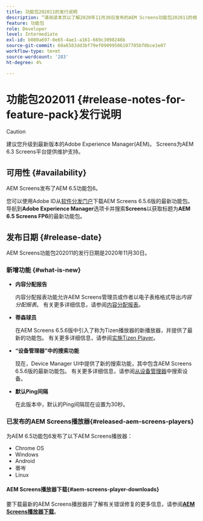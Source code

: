 ```yaml
---
title: 功能包202011的发行说明
description: “请阅读本页以了解2020年11月30日发布的AEM Screens功能包202011的相关信息。”
feature: 功能包
role: Developer
level: Intermediate
exl-id: b080a697-0e65-4ae1-a161-669c3098246b
source-git-commit: 60a6583dd3bf79ef09099506107705bf0bce1e07
workflow-type: tm+mt
source-wordcount: '283'
ht-degree: 4%

---
```


# 功能包202011 {#release-notes-for-feature-pack}发行说明

>[!CAUTION]
>建议您升级到最新版本的Adobe Experience Manager(AEM)。 Screens为AEM 6.3 Screens平台提供维护支持。

## 可用性 {#availability}

AEM Screens发布了AEM 6.5功能包6。

您可以使用Adobe ID从[软件分发门户](https://experience.adobe.com/#/downloads/content/software-distribution/en/aem.html)下载AEM Screens 6.5.6版的最新功能包。 导航到&#x200B;**Adobe Experience Manager**&#x200B;选项卡并搜索&#x200B;**Screens**&#x200B;以获取标题为&#x200B;**AEM 6.5 Screens FP6**&#x200B;的最新功能包。

## 发布日期 {#release-date}

AEM Screens功能包202011的发行日期是2020年11月30日。

### 新增功能 {#what-is-new}

* **内容分配报告**

   内容分配报表功能允许AEM Screens管理员或作者以电子表格格式导出&#x200B;*内容分配报表*。
有关更多详细信息，请参阅[内容分配报表](/help/user-guide/content-assignment-report.md)。


* **蒂森球员**

   在AEM Screens 6.5.6版中引入了称为Tizen播放器的新播放器，并提供了最新的功能包。
有关更多详细信息，请参阅[实施Tizen Player](/help/user-guide/tizen-player.md)。

* **“设备管理器”中的搜索功能**

   现在，Device Manager UI中提供了新的搜索功能，其中包含AEM Screens 6.5.6版的最新功能包。
有关更多详细信息，请参阅[从设备管理器](/help/user-guide/device-registration.md#search-device)中搜索设备。

* **默认Ping间隔**

   在此版本中，默认的Ping间隔现在设置为30秒。

### 已发布的AEM Screens播放器{#released-aem-screens-players}

为AEM 6.5功能包6发布了以下AEM Screens播放器：

* Chrome OS
* Windows
* Android
* 蒂岑
* Linux

#### AEM Screens播放器下载{#aem-screens-player-downloads}

要下载最新的AEM Screens播放器并了解有关错误修复的更多信息，请参阅&#x200B;**[AEM Screens播放器下载](https://download.macromedia.com/screens/index.html)**。
